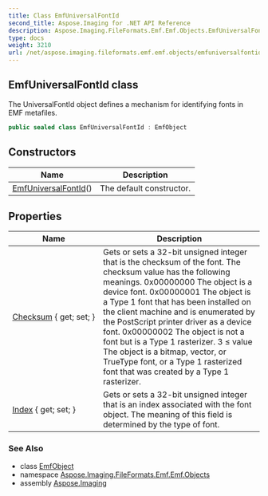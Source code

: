 ```yaml
---
title: Class EmfUniversalFontId
second_title: Aspose.Imaging for .NET API Reference
description: Aspose.Imaging.FileFormats.Emf.Emf.Objects.EmfUniversalFontId class. The UniversalFontId object defines a mechanism for identifying fonts in EMF metafiles
type: docs
weight: 3210
url: /net/aspose.imaging.fileformats.emf.emf.objects/emfuniversalfontid/
---
```

## EmfUniversalFontId class

The UniversalFontId object defines a mechanism for identifying fonts in EMF metafiles.

```csharp
public sealed class EmfUniversalFontId : EmfObject
```

## Constructors

| Name | Description |
| --- | --- |
| [EmfUniversalFontId](emfuniversalfontid/)() | The default constructor. |

## Properties

| Name | Description |
| --- | --- |
| [Checksum](../../aspose.imaging.fileformats.emf.emf.objects/emfuniversalfontid/checksum/) { get; set; } | Gets or sets a 32-bit unsigned integer that is the checksum of the font. The checksum value has the following meanings. 0x00000000 The object is a device font. 0x00000001 The object is a Type 1 font that has been installed on the client machine and is enumerated by the PostScript printer driver as a device font. 0x00000002 The object is not a font but is a Type 1 rasterizer. 3 ≤ value The object is a bitmap, vector, or TrueType font, or a Type 1 rasterized font that was created by a Type 1 rasterizer. |
| [Index](../../aspose.imaging.fileformats.emf.emf.objects/emfuniversalfontid/index/) { get; set; } | Gets or sets a 32-bit unsigned integer that is an index associated with the font object. The meaning of this field is determined by the type of font. |

### See Also

* class [EmfObject](../emfobject/)
* namespace [Aspose.Imaging.FileFormats.Emf.Emf.Objects](../../aspose.imaging.fileformats.emf.emf.objects/)
* assembly [Aspose.Imaging](../../)



